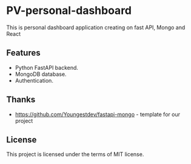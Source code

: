 # PV-personal-dashboard
This is personal dashboard application creating on fast API, Mongo and React
## Features
+ Python FastAPI backend.
+ MongoDB database.
+ Authentication.
## Thanks
* https://github.com/Youngestdev/fastapi-mongo - template for our project
## License
This project is licensed under the terms of MIT license.